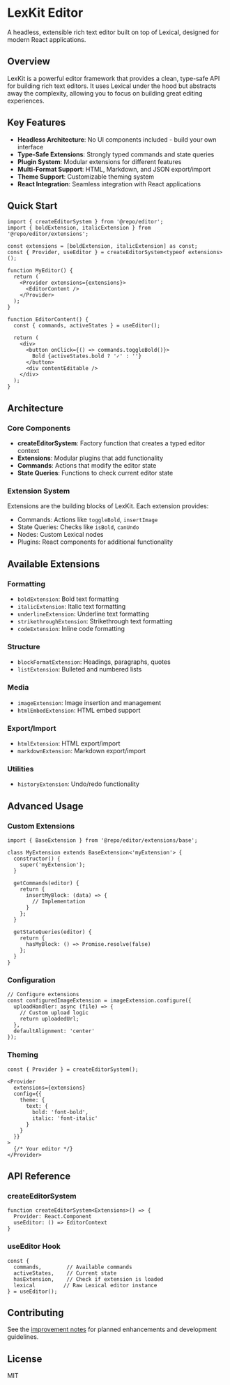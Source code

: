# LexKit Editor

A headless, extensible rich text editor built on top of Lexical, designed for modern React applications.

## Overview

LexKit is a powerful editor framework that provides a clean, type-safe API for building rich text editors. It uses Lexical under the hood but abstracts away the complexity, allowing you to focus on building great editing experiences.

## Key Features

- **Headless Architecture**: No UI components included - build your own interface
- **Type-Safe Extensions**: Strongly typed commands and state queries
- **Plugin System**: Modular extensions for different features
- **Multi-Format Support**: HTML, Markdown, and JSON export/import
- **Theme Support**: Customizable theming system
- **React Integration**: Seamless integration with React applications

## Quick Start

```tsx
import { createEditorSystem } from '@repo/editor';
import { boldExtension, italicExtension } from '@repo/editor/extensions';

const extensions = [boldExtension, italicExtension] as const;
const { Provider, useEditor } = createEditorSystem<typeof extensions>();

function MyEditor() {
  return (
    <Provider extensions={extensions}>
      <EditorContent />
    </Provider>
  );
}

function EditorContent() {
  const { commands, activeStates } = useEditor();

  return (
    <div>
      <button onClick={() => commands.toggleBold()}>
        Bold {activeStates.bold ? '✓' : ''}
      </button>
      <div contentEditable />
    </div>
  );
}
```

## Architecture

### Core Components

- **createEditorSystem**: Factory function that creates a typed editor context
- **Extensions**: Modular plugins that add functionality
- **Commands**: Actions that modify the editor state
- **State Queries**: Functions to check current editor state

### Extension System

Extensions are the building blocks of LexKit. Each extension provides:

- Commands: Actions like `toggleBold`, `insertImage`
- State Queries: Checks like `isBold`, `canUndo`
- Nodes: Custom Lexical nodes
- Plugins: React components for additional functionality

## Available Extensions

### Formatting
- `boldExtension`: Bold text formatting
- `italicExtension`: Italic text formatting
- `underlineExtension`: Underline text formatting
- `strikethroughExtension`: Strikethrough text formatting
- `codeExtension`: Inline code formatting

### Structure
- `blockFormatExtension`: Headings, paragraphs, quotes
- `listExtension`: Bulleted and numbered lists

### Media
- `imageExtension`: Image insertion and management
- `htmlEmbedExtension`: HTML embed support

### Export/Import
- `htmlExtension`: HTML export/import
- `markdownExtension`: Markdown export/import

### Utilities
- `historyExtension`: Undo/redo functionality

## Advanced Usage

### Custom Extensions

```tsx
import { BaseExtension } from '@repo/editor/extensions/base';

class MyExtension extends BaseExtension<'myExtension'> {
  constructor() {
    super('myExtension');
  }

  getCommands(editor) {
    return {
      insertMyBlock: (data) => {
        // Implementation
      }
    };
  }

  getStateQueries(editor) {
    return {
      hasMyBlock: () => Promise.resolve(false)
    };
  }
}
```

### Configuration

```tsx
// Configure extensions
const configuredImageExtension = imageExtension.configure({
  uploadHandler: async (file) => {
    // Custom upload logic
    return uploadedUrl;
  },
  defaultAlignment: 'center'
});
```

### Theming

```tsx
const { Provider } = createEditorSystem();

<Provider
  extensions={extensions}
  config={{
    theme: {
      text: {
        bold: 'font-bold',
        italic: 'font-italic'
      }
    }
  }}
>
  {/* Your editor */}
</Provider>
```

## API Reference

### createEditorSystem

```tsx
function createEditorSystem<Extensions>() => {
  Provider: React.Component
  useEditor: () => EditorContext
}
```

### useEditor Hook

```tsx
const {
  commands,        // Available commands
  activeStates,    // Current state
  hasExtension,    // Check if extension is loaded
  lexical         // Raw Lexical editor instance
} = useEditor();
```

## Contributing

See the [improvement notes](./docs/improvement_NOTES.md) for planned enhancements and development guidelines.

## License

MIT